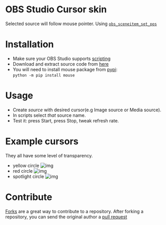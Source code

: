 # OBS Studio Cursor skin
Selected source will  follow mouse pointer.
Using [`obs_sceneitem_set_pos`](https://obsproject.com/docs/reference-scenes.html#c.obs_sceneitem_set_pos) 
# Installation 
- Make sure your OBS Studio supports [scripting](https://obsproject.com/docs/scripting.html)
- Download and extract source code from [here](https://github.com/upgradeQ/OBS-Studio-Cursor-skin/releases/tag/0.1.2)
- You will need to install mouse package from [pypi](https://pypi.org/project/mouse/):  
`python -m pip install mouse`
# Usage
- Create _source_ with desired cursor(e.g Image source or Media source).
- In scripts select _that_ source name.
- Test it: press Start, press Stop, tweak refresh rate.
# Example cursors
They all have some level of transparency.
- yellow circle 
![img](https://i.imgur.com/ruzF9HN.png)
- red circle 
![img](https://i.imgur.com/8qoRU3i.png)
- spotlight circle
![img](https://i.imgur.com/XRvwuSf.png)
# Contribute
 [Forks](https://help.github.com/articles/fork-a-repo) are a great way to contribute to a repository.
After forking a repository, you can send the original author a [pull request](https://help.github.com/articles/using-pull-requests)